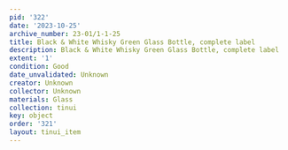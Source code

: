 ```yaml
---
pid: '322'
date: '2023-10-25'
archive_number: 23-01/1-1-25
title: Black & White Whisky Green Glass Bottle, complete label
description: Black & White Whisky Green Glass Bottle, complete label
extent: '1'
condition: Good
date_unvalidated: Unknown
creator: Unknown
collector: Unknown
materials: Glass
collection: tinui
key: object
order: '321'
layout: tinui_item
---
```

